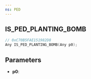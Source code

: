 ```yaml
---
ns: PED
---
```

## IS_PED_PLANTING_BOMB

```c
// 0xC70B5FAE151982D8
Any IS_PED_PLANTING_BOMB(Any p0);
```

## Parameters
* **p0**:
